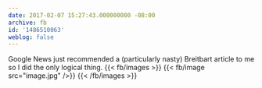 ```yaml
---
date: 2017-02-07 15:27:43.000000000 -08:00
archive: fb
id: '1486510063'
weblog: false
---
```


Google News just recommended a (particularly nasty) Breitbart article to me so I did the only logical thing.
{{< fb/images >}}
{{< fb/image src="image.jpg" />}}
{{< /fb/images >}}
